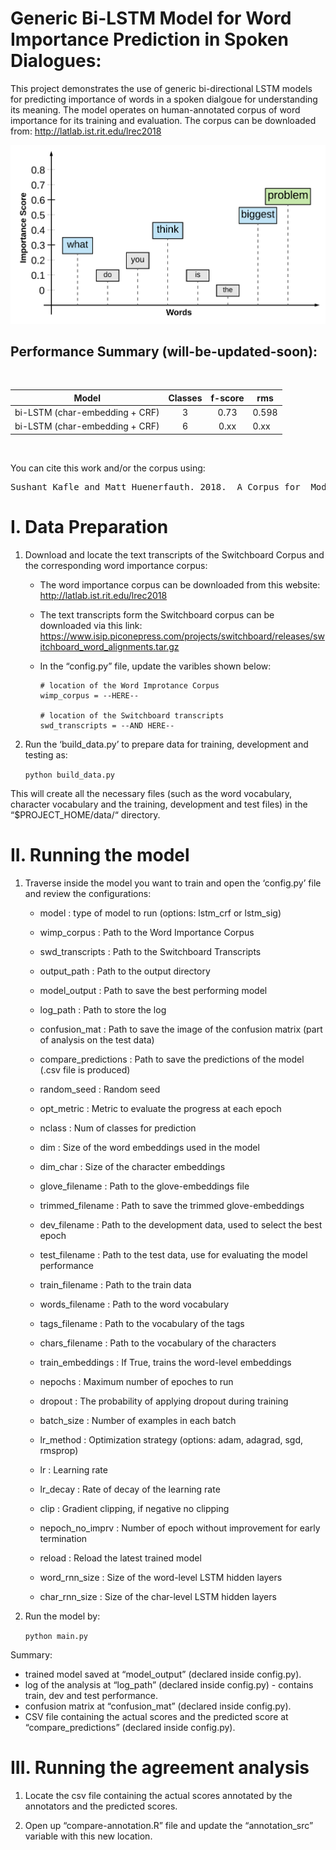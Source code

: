 Generic Bi-LSTM Model for Word Importance Prediction in Spoken Dialogues:
==============================================================

This project demonstrates the use of generic bi-directional LSTM models for predicting importance of words in a spoken dialgoue for understanding its meaning. The model operates on human-annotated corpus of word importance for its training and evaluation. The corpus can be downloaded from: http://latlab.ist.rit.edu/lrec2018

![Word Importance Visualization in a Dialgoue](https://github.com/SushantKafle/speechtext-wimp-labeler/blob/master/images/word-importance.png "Word Importance Visualization in a Dialgoue")

Performance Summary (will-be-updated-soon):
-------------------------------------------
<br/>

| Model     | Classes   | f-score   | rms   |
|:------------------------------:   |:-------:  |:-------:  |------ |
| bi-LSTM (char-embedding + CRF)    | 3     | 0.73    | 0.598  |
| bi-LSTM (char-embedding + CRF)    | 6     | 0.xx    | 0.xx  |

<br/>

You can cite this work and/or the corpus using:

<pre>
Sushant Kafle and Matt Huenerfauth. 2018.  A Corpus for  Modeling  Word  Importance  in  Spoken  Dialogue Transcripts.   In Proceedings  of  the  11th  edition  of the Language Resources and Evaluation Conference (LREC). ACM.
</pre>


I. Data Preparation
====================

1. Download and locate the text transcripts of the Switchboard Corpus and the corresponding word importance corpus:
	*	The word importance corpus can be downloaded from this website: http://latlab.ist.rit.edu/lrec2018
	*	The text transcripts form the Switchboard corpus can be downloaded via this link: https://www.isip.piconepress.com/projects/switchboard/releases/switchboard_word_alignments.tar.gz

	*	In the “config.py” file, update the varibles shown below:

	    	# location of the Word Improtance Corpus
	    	wimp_corpus = --HERE-- 

	    	# location of the Switchboard transcripts
	    	swd_transcripts = --AND HERE--

2. Run the ‘build_data.py’ to prepare data for training, development and testing as:

	```python build_data.py```

This will create all the necessary files (such as the word vocabulary, character vocabulary and the training, development and test files) in the “$PROJECT_HOME/data/“ directory.


II. Running the model
======================

1. Traverse inside the model you want to train and open the ‘config.py’ file and review the configurations:

	*	model : type of model to run (options: lstm_crf or lstm_sig)
	*	wimp_corpus : Path to the Word Importance Corpus
	*	swd_transcripts : Path to the Switchboard Transcripts
	*	output_path :	Path to the output directory
    *	model_output :	Path to save the best performing model
    *	log_path :	Path to store the log
    *	confusion_mat :	Path to save the image of the confusion matrix (part of analysis on the test data)
    *	compare_predictions : Path to save the predictions of the model (.csv file is produced)

    *   random_seed :  Random seed
    *   opt_metric : Metric to evaluate the progress at each epoch
    *   nclass : Num of classes for prediction

    *	dim : Size of the word embeddings used in the model
    *	dim_char : Size of the character embeddings
    *	glove_filename : Path to the glove-embeddings file
    *	trimmed_filename : Path to save the trimmed glove-embeddings

    *	dev_filename : Path to the development data, used to select the best epoch
    *	test_filename : Path to the test data, use for evaluating the model performance
    *	train_filename : Path to the train data

    *	words_filename : Path to the word vocabulary
    *	tags_filename : Path to the vocabulary of the tags
    *	chars_filename : Path to the vocabulary of the characters

    *	train_embeddings : If True, trains the word-level embeddings
    *	nepochs : Maximum number of epoches to run
    *	dropout : The probability of applying dropout during training
    *	batch_size : Number of examples in each batch
    *	lr_method : Optimization strategy (options: adam, adagrad, sgd, rmsprop)
    *	lr : Learning rate
    *	lr_decay : Rate of decay of the learning rate
    *	clip : Gradient clipping, if negative no clipping
    *	nepoch_no_imprv : Number of epoch without improvement for early termination
    *	reload : Reload the latest trained model

    *	word_rnn_size : Size of the word-level LSTM hidden layers
    *	char_rnn_size : Size of the char-level LSTM hidden layers

2. Run the model by:

	```python main.py```

Summary:
*	trained model saved at “model_output” (declared inside config.py).
*	log of the analysis at “log_path” (declared inside config.py) - contains train, dev and test performance.
*	confusion matrix at “confusion_mat” (declared inside config.py).
*	CSV file containing the actual scores and the predicted score at “compare_predictions” (declared inside config.py).


III. Running the agreement analysis
====================================

1. Locate the csv file containing the actual scores annotated by the annotators and the predicted scores.

2. Open up “compare-annotation.R” file and update the “annotation_src” variable with this new location.
